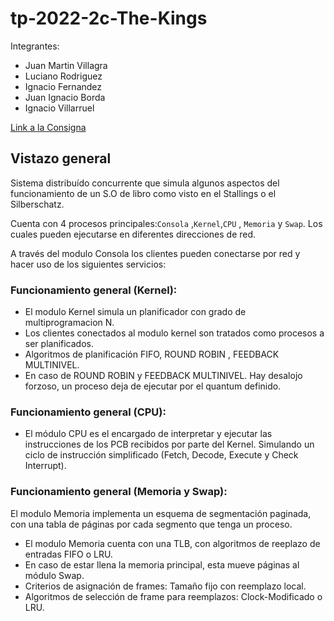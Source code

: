 # tp-2022-2c-The-Kings

Integrantes:
- Juan Martin Villagra
- Luciano Rodriguez
- Ignacio Fernandez
- Juan Ignacio Borda
- Ignacio Villarruel

[Link a la Consigna]([https://docs.google.com/document/d/1BDpr5lfzOAqmOOgcAVg6rUqvMPUfCpMSz1u1J_Vjtac/edit](https://docs.google.com/document/d/1xYmkJXRRddM51fQZfxr3CEuhNtFCWe5YU7hhvsUnTtg/edit#heading=h.nm1zk6pu7e78))

## Vistazo general
Sistema distribuído concurrente que simula algunos aspectos del funcionamiento de un S.O de libro como visto en el Stallings o el Silberschatz.

Cuenta con 4 procesos principales:`Consola` ,`Kernel`,`CPU` , `Memoria` y `Swap`. Los cuales pueden ejecutarse en diferentes direcciones de red.

A través del modulo Consola los clientes pueden conectarse por red y hacer uso de los siguientes servicios:


### Funcionamiento general (Kernel):
- El modulo Kernel simula un planificador con grado de  multiprogramacion N.
- Los clientes conectados al modulo kernel son tratados como procesos a ser planificados.
- Algoritmos de planificación FIFO, ROUND ROBIN , FEEDBACK MULTINIVEL.
- En caso de ROUND ROBIN y FEEDBACK MULTINIVEL. Hay desalojo forzoso, un proceso deja de ejecutar por el quantum definido.


### Funcionamiento general (CPU):
- El módulo CPU es el encargado de interpretar y ejecutar las instrucciones de los PCB recibidos por parte del Kernel. Simulando un ciclo de instrucción simplificado (Fetch, Decode, Execute y Check Interrupt).


### Funcionamiento general (Memoria y Swap):
El modulo Memoria implementa un esquema de segmentación paginada, con una tabla de páginas por cada segmento que tenga un proceso.

- El modulo Memoria cuenta con una TLB, con algoritmos de reeplazo de entradas FIFO o LRU.
- En caso de estar llena la memoria principal, esta mueve páginas al módulo Swap.
- Criterios de asignación de frames: Tamaño fijo con reemplazo local.
- Algoritmos de selección de frame para reemplazos: Clock-Modificado o LRU.
